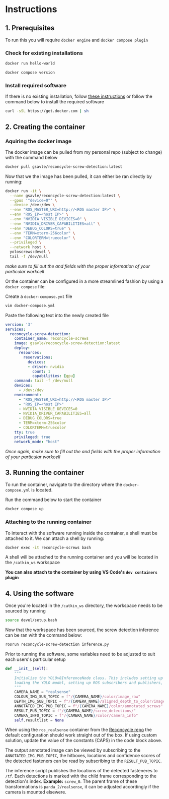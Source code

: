 # Instructions

## 1. Prerequisites

To run this you will require `docker engine` and `docker compose plugin`

### Check for existing installations

```bash 
docker run hello-world
```

```bash
docker compose version
```

### Install required software

If there is no existing installation, follow [these instructions](https://docs.docker.com/engine/install/ubuntu/#installation-methods) or follow the command below to install the required software

```bash
curl -sSL https://get.docker.com | sh
```

## 2. Creating the container

### Aquiring the docker image

The docker image can be pulled from my personal repo (subject to change) with the command below

```bash
docker pull gsavle/reconcycle-screw-detection:latest
```

Now that we the image has been pulled, it can either be ran directly by running:

```bash
docker run -it \
  --name gsavle/reconcycle-screw-detection:latest \
  --gpus '"device=0"' \
  --device /dev:/dev \
  --env "ROS_MASTER_URI=http://<ROS master IP>" \
  --env "ROS_IP=<host IP>" \
  --env "NVIDIA_VISIBLE_DEVICES=0" \
  --env "NVIDIA_DRIVER_CAPABILITIES=all" \
  --env "DEBUG_COLORS=true" \
  --env "TERM=xterm-256color" \
  --env "COLORTERM=truecolor" \
  --privileged \
  --network host \
  yoloscrews:devel \
  tail -f /dev/null
```

*make sure to fill out the <ROS master IP> and <host IP> fields with the proper information of your particular workcell*

Or the container can be configured in a more streamlined fashion by using a `docker compose` file:

Create a `docker-compose.yml` file

```bash
vim docker-compose.yml
```

Paste the following text into the newly created file

```yaml
version: '3'
services:
  reconcycle-screw-detection:
    container_name: reconcycle-screws
    image: gsavle/reconcycle-screw-detection:latest 
    deploy:
      resources:
        reservations:
          devices:
          - driver: nvidia
            count: 1
            capabilities: [gpu]
    command: tail -f /dev/null
    devices:
      - /dev:/dev
    environment:
      - "ROS_MASTER_URI=http://<ROS master IP>"
      - "ROS_IP=<host IP>"
      - NVIDIA_VISIBLE_DEVICES=0
      - NVIDIA_DRIVER_CAPABILITIES=all
      - DEBUG_COLORS=true
      - TERM=xterm-256color
      - COLORTERM=truecolor
    tty: true
    privileged: true
    network_mode: "host"
```

*Once again, make sure to fill out the <ROS master IP> and <host IP> fields with the proper information of your particular workcell*

## 3. Running the container

To run the container, navigate to the directory where the `docker-compose.yml` is located.

Run the command below to start the container

```bash
docker compose up
```

### Attaching to the running container

To interact with the software running inside the container, a shell must be attached to it. We can attach a shell by running:

```bash
docker exec -it reconcycle-screws bash
```

A shell will be attached to the running container and you will be located in the `/catkin_ws` workspace

**You can also attach to the container by using VS Code's `dev containers` plugin**

## 4. Using the software

Once you're located in the `/catkin_ws` directory, the workspace needs to be sourced by running

```bash
source devel/setup.bash
```

Now that the workspace has been sourced, the screw detection inference can be ran with the command below:

```bash
rosrun reconcycle-screw-detection inference.py
```

Prior to running the software, some variables need to be adjusted to suit each users's particular setup

```python
def __init__(self):
    """
    Initialize the YOLOv8InferenceNode class. This includes setting up the  CvBridge for image conversion,
    loading the YOLO model, setting up ROS subscribers and publishers, and initializing camera parameters.
    """
    CAMERA_NAME = "realsense"
    COLOUR_IMG_SUB_TOPIC = f"/{CAMERA_NAME}/color/image_raw"
    DEPTH_IMG_SUB_TOPIC = f"/{CAMERA_NAME}/aligned_depth_to_color/image_raw"
    ANNOTATED_IMG_PUB_TOPIC = f"/{CAMERA_NAME}/color/annotated_screws"
    RESULT_PUB_TOPIC = f"/{CAMERA_NAME}/screw_detections/"
    CAMERA_INFO_TOPIC = f"/{CAMERA_NAME}/color/camera_info"
    self.resultlist = None
```

When using the `ros_realsense` container from the [Reconcycle repo](https://github.com/ReconCycle/) the default configuration should work straight out of the box. If using custom solution, update the value of the constants (CAPS) in the code block above.

The output annotated image can be viewed by subscribing to the `ANNOTATED_IMG_PUB_TOPIC`, the hitboxes, locations and confidence scores of the detected fasteners can be read by subscribing to the `RESULT_PUB_TOPIC`.

The inference script publishes the locations of the detected fasteneres to `/tf`. Each detections is marked with the child frame corresponding to the detection's index. **Example:** `screw_0`. The parent frame of these transformations is `panda_2/realsense`, it can be adjusted accordingly if the camera is mounted elsewere.
